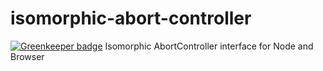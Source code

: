 # isomorphic-abort-controller

[![Greenkeeper badge](https://badges.greenkeeper.io/harlott/isomorphic-abort-controller.svg)](https://greenkeeper.io/)
Isomorphic AbortController interface for Node and Browser
